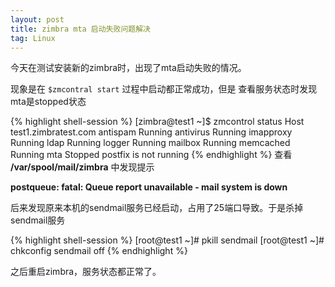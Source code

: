 ```yaml
---
layout: post
title: zimbra mta 启动失败问题解决
tag: Linux
---
```


今天在测试安装新的zimbra时，出现了mta启动失败的情况。

现象是在 `$zmcontral start` 过程中启动都正常成功，但是 查看服务状态时发现mta是stopped状态

{% highlight shell-session %}
[zimbra@test1 ~]$ zmcontrol status
Host test1.zimbratest.com
antispam                Running
antivirus               Running
imapproxy               Running
ldap                    Running
logger                  Running
mailbox                 Running
memcached               Running
mta                     Stopped
  postfix is not running
{% endhighlight %}
查看 **/var/spool/mail/zimbra** 中发现提示

**postqueue: fatal: Queue report unavailable - mail system is down**

后来发现原来本机的sendmail服务已经启动，占用了25端口导致。于是杀掉sendmail服务

{% highlight shell-session %}
[root@test1 ~]# pkill sendmail
[root@test1 ~]# chkconfig sendmail off
{% endhighlight %}

之后重启zimbra，服务状态都正常了。
